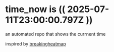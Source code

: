 # time_now is (( 2025-07-11T23:00:00.797Z ))

an automated repo that shows the currnent time

inspired by [breakingheatmap](https://github.com/breakingheatmap/breakingheatmap)